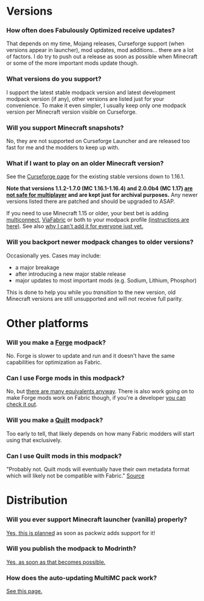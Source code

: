 # Versions

### How often does Fabulously Optimized receive updates?

That depends on my time, Mojang releases, Curseforge support (when versions appear in launcher), mod updates, mod additions... there are a lot of factors. I do try to push out a release as soon as possible when Minecraft or some of the more important mods update though.

### What versions do you support?

I support the latest stable modpack version and latest development modpack version (if any), other versions are listed just for your convenience. To make it even simpler, I usually keep only one modpack version per Minecraft version visible on Curseforge.

### Will you support Minecraft snapshots?

No, they are not supported on Curseforge Launcher and are released too fast for me and the modders to keep up with.

### What if I want to play on an older Minecraft version?

See the [Curseforge page](https://www.curseforge.com/minecraft/modpacks/fabulously-optimized/files) for the existing stable versions down to 1.16.1. 

**Note that versions 1.1.2-1.7.0 (MC 1.16.1-1.16.4) and 2.0.0b4 (MC 1.17) [are not safe for multiplayer](https://www.minecraft.net/en-us/article/important-message--security-vulnerability-java-edition) and are kept just for archival purposes.** Any newer versions listed there are patched and should be upgraded to ASAP.

If you need to use Minecraft 1.15 or older, your best bet is adding [multiconnect](https://www.curseforge.com/minecraft/mc-mods/multiconnect), [ViaFabric](https://www.curseforge.com/minecraft/mc-mods/viafabric) or both to your modpack profile [(instructions are here)](https://github.com/Madis0/fabulously-optimized/wiki/Adding-more-mods). See also [why I can't add it for everyone just yet.](https://github.com/Madis0/fabulously-optimized/issues/15#issuecomment-786175477)

### Will you backport newer modpack changes to older versions?

Occasionally yes. Cases may include: 
* a major breakage
* after introducing a new major stable release
* major updates to most important mods (e.g. Sodium, Lithium, Phosphor)

This is done to help you while you _transition_ to the new version, old Minecraft versions are still unsupported and will not receive full parity.

# Other platforms

### Will you make a [Forge](https://files.minecraftforge.net/) modpack?

No. Forge is slower to update and run and it doesn't have the same capabilities for optimization as Fabric. 

### Can I use Forge mods in this modpack?

No, but [there are many equivalents anyway](https://gist.github.com/TrueCP6/4853f15015b210fd3b1e210e9e485f83). There is also work going on to make Forge mods work on Fabric though, if you're a developer [you can check it out](https://patchworkmc.net).

### Will you make a [Quilt](https://quiltmc.org) modpack?

Too early to tell, that likely depends on how many Fabric modders will start using that exclusively.

### Can I use Quilt mods in this modpack?

"Probably not. Quilt mods will eventually have their own metadata format which will likely not be compatible with Fabric." [Source](https://quiltmc.org/faq/)

# Distribution

### Will you ever support Minecraft launcher (vanilla) properly?

[Yes, this is planned](https://github.com/Madis0/fabulously-optimized/issues/110) as soon as packwiz adds support for it!

### Will you publish the modpack to Modrinth?

[Yes, as soon as that becomes possible.](https://github.com/Madis0/fabulously-optimized/issues/63)

### How does the auto-updating MultiMC pack work?

[See this page.](https://github.com/Madis0/fabulously-optimized/wiki/Auto-updating-MultiMC-pack)
